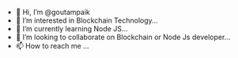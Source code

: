 - 👋 Hi, I’m @goutampaik
- 👀 I’m interested in Blockchain Technology...
- 🌱 I’m currently learning Node JS...
- 💞️ I’m looking to collaborate on Blockchain or Node Js developer...
- 📫 How to reach me ...

<!---
goutampaik/goutampaik is a ✨ special ✨ repository because its `README.md` (this file) appears on your GitHub profile.
You can click the Preview link to take a look at your changes.
--->
